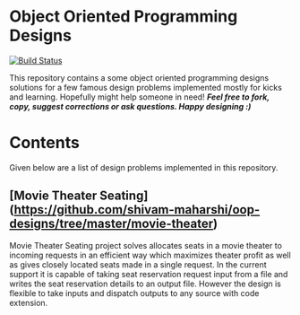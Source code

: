 # Object Oriented Programming Designs
[![Build Status](https://travis-ci.org/shivam-maharshi/Algorithms.svg?branch=master)](https://travis-ci.org/shivam-maharshi/Algorithms)

This repository contains a some object oriented programming designs solutions for a few famous design problems implemented mostly for kicks and learning. Hopefully might help someone in need! _**Feel free to fork, copy, suggest corrections or ask questions. Happy designing :)**_

# Contents
Given below are a list of design problems implemented in this repository.

## [Movie Theater Seating] (https://github.com/shivam-maharshi/oop-designs/tree/master/movie-theater)
Movie Theater Seating project solves allocates seats in a movie theater to incoming requests in an efficient way which maximizes theater profit as well as gives closely located seats made in a single request. In the current support it is capable of taking seat reservation request input from a file and writes the seat reservation details to an output file. However the design is flexible to take inputs and dispatch outputs to any source with code extension.
